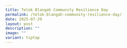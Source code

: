 ```yaml
---
title: Telok Blangah Community Resilience Day
permalink: /telok-blangah-community-resilience-day/
date: 2025-07-29
layout: post
description: ""
image: ""
variant: tiptap
---
```

